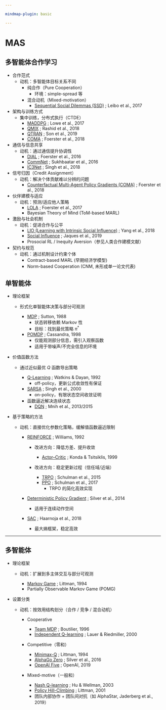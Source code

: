```yaml
---

mindmap-plugin: basic

---
```


# MAS



## 多智能体合作学习
- 合作范式
    - 动机：多智能体目标关系不同
        - 纯合作（Pure Cooperation）
            - 环境：simple-spread 等
        - 混合动机（Mixed-motivation）
            - [Sequential Social Dilemmas (SSD)](https://arxiv.org/abs/1702.03037) ; Leibo et al., 2017
- 架构与训练方式
    - 集中训练，分布式执行（CTDE）
        - [MADDPG](https://arxiv.org/abs/1706.02275) ; Lowe et al., 2017
        - [QMIX](https://arxiv.org/abs/1803.11485) ; Rashid et al., 2018
        - [QTRAN](https://arxiv.org/abs/1905.05408) ; Son et al., 2019
        - [COMA](https://arxiv.org/abs/1705.08926) ; Foerster et al., 2018
- 通信与信息共享
    - 动机：通过通信提升协调性
        - [DIAL](https://arxiv.org/abs/1605.06676) ; Foerster et al., 2016
        - [CommNet](https://arxiv.org/abs/1605.07736) ; Sukhbaatar et al., 2016
        - [IC3Net](https://arxiv.org/abs/1810.03916) ; Singh et al., 2018
- 信号归因（Credit Assignment）
    - 动机：解决个体贡献难以分辨的问题
        - [Counterfactual Multi-Agent Policy Gradients (COMA)](https://arxiv.org/abs/1705.08926) ; Foerster et al., 2018
- 伙伴建模与适应
    - 动机：预测/适应他人策略
        - [LOLA](https://arxiv.org/abs/1709.04326) ; Foerster et al., 2017
        - Bayesian Theory of Mind (ToM-based MARL)
- 激励与社会机制
    - 动机：促进合作与公平
        - [LIO (Learning with Intrinsic Social Influence)](https://arxiv.org/abs/1810.08647) ; Yang et al., 2018
        - [Social Influence](https://arxiv.org/abs/1810.08647) ; Jaques et al., 2019
        - Prosocial RL / Inequity Aversion（参见人类合作建模文献）
- 契约与规范
    - 动机：通过机制设计约束个体
        - Contract-based MARL (早期经济学模型)
        - Norm-based Cooperation (CNM, 未形成单一论文代表)



## 单智能体

* 理论框架

  * 形式化单智能体决策与部分可观测

    * [MDP](https://link.springer.com/article/10.1007/BF00992696) ; Sutton, 1988
	    * 状态转移依赖 Markov 性
		* 目标：找到最优策略 $\pi^*$
    * [POMDP](https://www.sciencedirect.com/science/article/pii/S000437029800023X) ; Cassandra, 1998
	    * 仅能观测部分信息，需引入观察函数
		* 适用于带噪声/不完全信息的环境
* 价值函数方法

  * 通过近似最优 $Q$ 函数导出策略

    * [Q-Learning](https://link.springer.com/article/10.1007/BF00992698) ; Watkins & Dayan, 1992
	    * off-policy，更新公式收敛性有保证
    * [SARSA](https://dl.acm.org/doi/10.5555/645529.657617) ; Singh et al., 2000
		* on-policy，有限状态空间收敛证明
	* 函数逼近解决连续状态
		* [DQN](https://arxiv.org/abs/1312.5602) ; Mnih et al., 2013/2015
	
* 基于策略的方法

  * 动机：直接优化参数化策略，缓解值函数逼近限制

    * [REINFORCE](https://dl.acm.org/doi/10.1145/138243.138273) ; Williams, 1992

      * 改进方向：降低方差、提升收敛

        * [Actor–Critic](https://papers.nips.cc/paper/1786-convergence-properties-of-policy-iteration) ; Konda & Tsitsiklis, 1999
      * 改进方向：稳定更新过程（信任域/近端）

        * [TRPO](https://arxiv.org/abs/1502.05477) ; Schulman et al., 2015
        * [PPO](https://arxiv.org/abs/1707.06347) ; Schulman et al., 2017
	        * TRPO 的简化高效实现
    * [Deterministic Policy Gradient](https://proceedings.mlr.press/v32/silver14.pdf) ; Silver et al., 2014
		* 适用于连续动作空间
    * [SAC](https://arxiv.org/abs/1801.01290) ; Haarnoja et al., 2018
	    * 最大熵框架，稳定高效

---

## 多智能体

* 理论框架

  * 动机：扩展到多主体交互与部分可观测

    * [Markov Game](https://www.jmlr.org/papers/volume4/littman03a/littman03a.pdf) ; Littman, 1994
    * Partially Observable Markov Game (POMG)
* 设置分类

  * 动机：按效用结构划分（合作 / 竞争 / 混合动机）

    * Cooperative

      * [Team MDP](https://link.springer.com/chapter/10.1007/3-540-61380-2_18) ; Boutilier, 1996
      * [Independent Q-learning](https://link.springer.com/chapter/10.1007/3-540-45545-0_14) ; Lauer & Riedmiller, 2000
    * Competitive（零和）

      * [Minimax-Q](https://www.jmlr.org/papers/volume4/littman03a/littman03a.pdf) ; Littman, 1994
      * [AlphaGo Zero](https://www.nature.com/articles/nature24270) ; Silver et al., 2016
      * [OpenAI Five](https://arxiv.org/abs/1912.06680) ; OpenAI, 2019
    * Mixed-motive（一般和）

      * [Nash Q-learning](https://dl.acm.org/doi/10.1145/502512.502549) ; Hu & Wellman, 2003
      * [Policy Hill-Climbing](https://www.sciencedirect.com/science/article/pii/S0004370201001250) ; Littman, 2001
      * 团队内部协作 + 团队间对抗（如 AlphaStar, Jaderberg et al., 2019）
